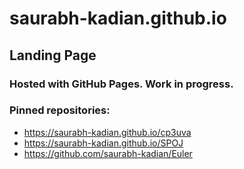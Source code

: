 # saurabh-kadian.github.io

## Landing Page
### Hosted with GitHub Pages. Work in progress.
### Pinned repositories:

- https://saurabh-kadian.github.io/cp3uva
- https://saurabh-kadian.github.io/SPOJ
- https://github.com/saurabh-kadian/Euler
